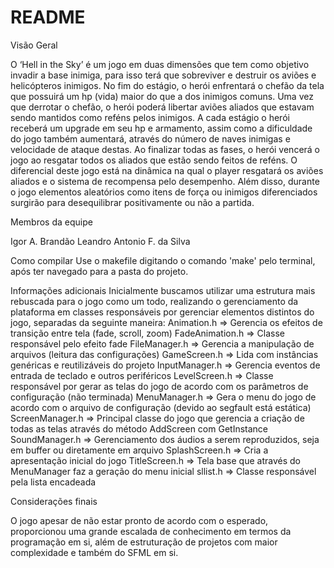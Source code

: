 # README #

Visão Geral

O ‘Hell in the Sky’ é um jogo em duas dimensões que tem como objetivo invadir a base inimiga, para isso terá que sobreviver e destruir os aviões e helicópteros inimigos. No fim do estágio, o herói enfrentará o chefão da tela que possuirá um hp (vida) maior do que a dos inimigos comuns. Uma vez que derrotar o chefão, o herói poderá libertar aviões aliados que estavam sendo mantidos como reféns pelos inimigos. A cada estágio o herói receberá um upgrade em seu hp e armamento, assim como a dificuldade do jogo também aumentará, através do número de naves inimigas e velocidade de ataque destas. Ao finalizar todas as fases, o herói vencerá o jogo ao resgatar todos os aliados que estão sendo feitos de reféns. O diferencial deste jogo está na dinâmica na qual o player resgatará os aviões aliados e o sistema de recompensa pelo desempenho. Além disso, durante o jogo elementos aleatórios como itens de força ou inimigos diferenciados surgirão para desequilibrar positivamente ou não a partida.

Membros da equipe

Igor A. Brandão
Leandro Antonio F. da Silva

Como compilar
Use o makefile digitando o comando 'make' pelo terminal, após ter navegado para a pasta do projeto.

Informações adicionais
Inicialmente buscamos utilizar uma estrutura mais rebuscada para o jogo como um todo, realizando o gerenciamento da plataforma em classes responsáveis por gerenciar elementos distintos do jogo, separadas da seguinte maneira:
Animation.h => Gerencia os efeitos de transição entre tela (fade, scroll, zoom)
FadeAnimation.h => Classe responsável pelo efeito fade
FileManager.h => Gerencia a manipulação de arquivos (leitura das configurações)
GameScreen.h => Lida com instâncias genéricas e reutilizáveis do projeto
InputManager.h => Gerencia eventos de entrada de teclado e outros periféricos
LevelScreen.h => Classe responsável por gerar as telas do jogo de acordo com os parâmetros de configuração (não terminada)
MenuManager.h => Gera o menu do jogo de acordo com o arquivo de configuração (devido ao segfault está estática)
ScreenManager.h => Principal classe do jogo que gerencia a criação de todas as telas através do método AddScreen com GetInstance
SoundManager.h => Gerenciamento dos áudios a serem reproduzidos, seja em buffer ou diretamente em arquivo
SplashScreen.h => Cria a apresentação inicial do jogo
TitleScreen.h => Tela base que através do MenuManager faz a geração do menu inicial
sllist.h => Classe responsável pela lista encadeada

Considerações finais

O jogo apesar de não estar pronto de acordo com o esperado, proporcionou uma grande escalada de conhecimento em termos da programação em si, além de estruturação de projetos com maior complexidade e também do SFML em si.
